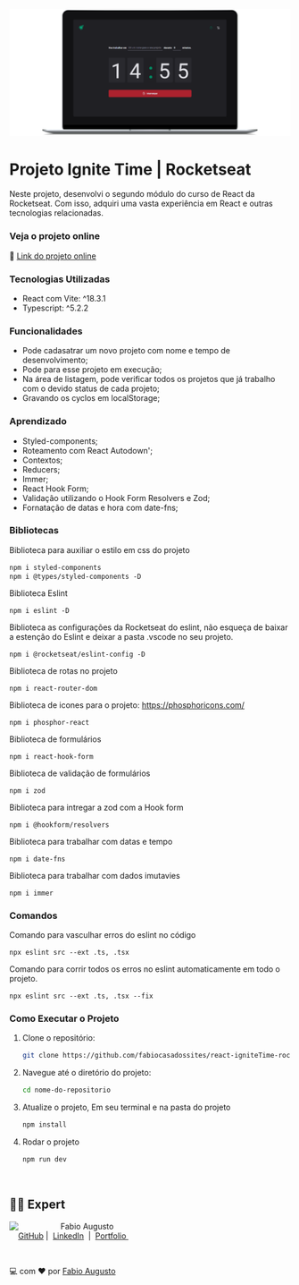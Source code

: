 ![Imagem do projeto](src/assets/projeto.png)

# Projeto Ignite Time | Rocketseat

Neste projeto, desenvolvi o segundo módulo do curso de React da Rocketseat. Com isso, adquiri uma vasta experiência em React e outras tecnologias relacionadas.

### Veja o projeto online

🚀 [Link do projeto online]()

### Tecnologias Utilizadas

- React com Vite: ^18.3.1
- Typescript: ^5.2.2

### Funcionalidades

- Pode cadasatrar um novo projeto com nome e tempo de desenvolvimento;
- Pode para esse projeto em execução;
- Na área de listagem, pode verificar todos os projetos que já trabalho com o devido status de cada projeto;
- Gravando os cyclos em localStorage;

### Aprendizado

- Styled-components;
- Roteamento com React Autodown';
- Contextos;
- Reducers;
- Immer;
- React Hook Form;
- Validação utilizando o Hook Form Resolvers e Zod;
- Fornatação de datas e hora com date-fns;

### Bibliotecas

Biblioteca para auxiliar o estilo em css do projeto

```
npm i styled-components
npm i @types/styled-components -D
```

Biblioteca Eslint

```
npm i eslint -D
```

Biblioteca as configurações da Rocketseat do eslint, não esqueça de baixar a estenção do Eslint e deixar a pasta .vscode no seu projeto.

```
npm i @rocketseat/eslint-config -D
```

Biblioteca de rotas no projeto

```
npm i react-router-dom
```

Biblioteca de icones para o projeto: https://phosphoricons.com/

```
npm i phosphor-react
```

Biblioteca de formulários

```
npm i react-hook-form
```

Biblioteca de validação de formulários

```
npm i zod
```

Biblioteca para intregar a zod com a Hook form

```
npm i @hookform/resolvers
```

Biblioteca para trabalhar com datas e tempo

```
npm i date-fns
```

Biblioteca para trabalhar com dados imutavies

```
npm i immer
```

### Comandos

Comando para vasculhar erros do eslint no código

```
npx eslint src --ext .ts, .tsx
```

Comando para corrir todos os erros no eslint automaticamente em todo o projeto.

```
npx eslint src --ext .ts, .tsx --fix
```

### Como Executar o Projeto

1. Clone o repositório:

   ```bash
   git clone https://github.com/fabiocasadossites/react-igniteTime-rocketseat.git
   ```

2. Navegue até o diretório do projeto:

   ```bash
   cd nome-do-repositorio
   ```

3. Atualize o projeto, Em seu terminal e na pasta do projeto

   ```bash
   npm install
   ```

4. Rodar o projeto

   ```bash
   npm run dev
   ```

<br>

## 👨‍💻 Expert

<p>
    <img 
      align=left 
      margin=10 
      width=80 
      src="https://avatars.githubusercontent.com/u/44373172"
    />
    <p>&nbsp&nbsp&nbspFabio Augusto<br>
    &nbsp&nbsp&nbsp
    <a href="https://github.com/fabiocasadossites">
    GitHub</a>&nbsp;|&nbsp;
    <a href="https://www.linkedin.com/in/fabioasa/">LinkedIn</a>
&nbsp;|&nbsp;
    <a href="https://www.fabioaugusto.dev/">
    Portfolio </a>
&nbsp;&nbsp;</p>
</p>
<br/>
<p>

💻 com ❤️ por [Fabio Augusto](https://github.com/fabiocasadossites)
